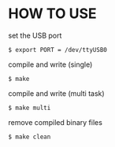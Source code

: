 # HOW TO USE

set the USB port 

    $ export PORT = /dev/ttyUSB0

compile and write (single)

    $ make 

compile and write (multi task)

    $ make multi

remove compiled binary files

    $ make clean